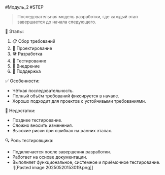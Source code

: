 #Модуль_2 #STEP
> Последовательная модель разработки, где каждый этап завершается до начала следующего.

🔹 Этапы:
1. 📋 Сбор требований  
2. 🧠 Проектирование  
3. 🛠 Разработка  
4. 🧪 Тестирование  
5. 🚀 Внедрение  
6. 🔧 Поддержка

 ✅ Особенности:
- Чёткая последовательность.
- Полный объём требований фиксируется в начале.
- Хорошо подходит для проектов с устойчивыми требованиями.

🚫 Недостатки:
- Позднее тестирование.
- Сложно вносить изменения.
- Высокие риски при ошибках на ранних этапах.

 🔍 Роль тестировщика:
- Подключается после завершения разработки.
- Работает на основе документации.
- Выполняет функциональное, системное и приёмочное тестирование.
![[Pasted image 20250520153019.png]]